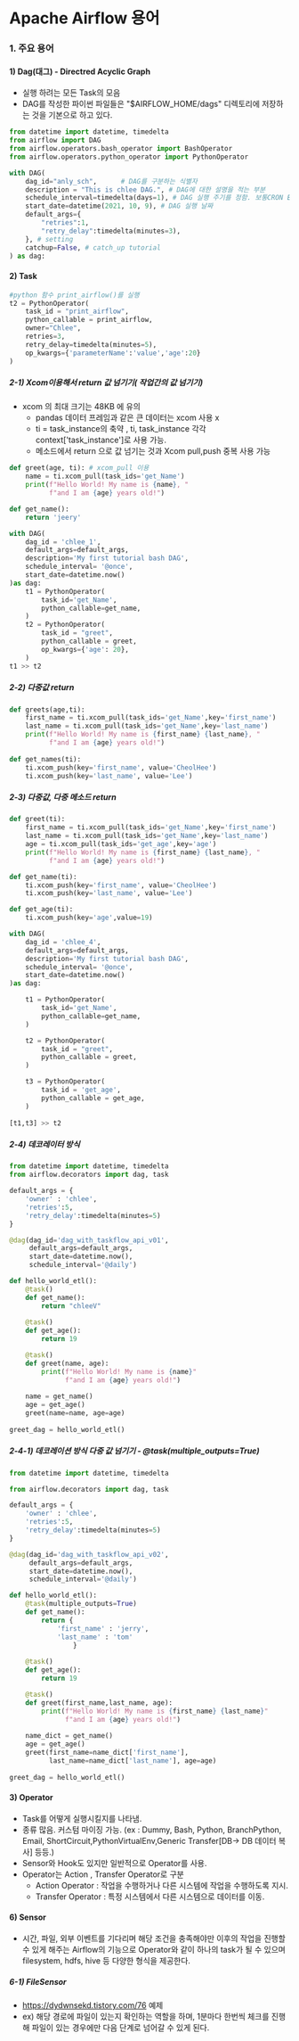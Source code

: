 # Apache Airflow 용어

### 1. 주요 용어

#### 1) Dag(대그) - Directred Acyclic Graph

- 실행 하려는 모든 Task의 모음
- DAG를 작성한 파이썬 파일들은 "$AIRFLOW_HOME/dags" 디렉토리에 저장하는 것을 기본으로 하고 있다.

```python
from datetime import datetime, timedelta
from airflow import DAG
from airflow.operators.bash_operator import BashOperator
from airflow.operators.python_operator import PythonOperator

with DAG(
    dag_id="anly_sch",      # DAG를 구분하는 식별자
	description = "This is chlee DAG.", # DAG에 대한 설명을 적는 부분
    schedule_interval=timedelta(days=1), # DAG 실행 주기를 정함. 보통CRON EXPRESSION으로 정의
    start_date=datetime(2021, 10, 9), # DAG 실행 날짜
    default_args={
    	"retries":1,
        "retry_delay":timedelta(minutes=3),
    }, # setting
    catchup=False, # catch_up tutorial
) as dag:
```

#### 2) Task

```python
#python 함수 print_airflow()를 실행
t2 = PythonOperator(
	task_id = "print_airflow",
	python_callable = print_airflow,
	owner="Chlee",
	retries=3,
	retry_delay=timedelta(minutes=5),
    op_kwargs={'parameterName':'value','age':20}
)
```

##### 2-1) Xcom이용해서 return 값 넘기기( 작업간의 값 넘기기)

- xcom 의 최대 크기는 48KB 에 유의
  - pandas 데이터 프레임과 같은 큰 데이터는 xcom 사용 x
  - ti = task_instance의 축약 , ti, task_instance 각각 context['task_instance']로 사용 가능.
  - 메소드에서 return 으로 값 넘기는 것과 Xcom pull,push 중복 사용 가능

```python
def greet(age, ti): # xcom_pull 이용
    name = ti.xcom_pull(task_ids='get_Name')
    print(f"Hello World! My name is {name}, "
          f"and I am {age} years old!")

def get_name():
    return 'jeery'

with DAG(
    dag_id = 'chlee_1',
    default_args=default_args,
    description='My first tutorial bash DAG',
    schedule_interval= '@once',
    start_date=datetime.now()
)as dag:
    t1 = PythonOperator(
        task_id='get_Name',
        python_callable=get_name,
    )
    t2 = PythonOperator(
        task_id = "greet",
        python_callable = greet,
        op_kwargs={'age': 20},
    )
t1 >> t2
```

##### 2-2) 다중값 return

```python
def greets(age,ti):
	first_name = ti.xcom_pull(task_ids='get_Name',key='first_name')
    last_name = ti.xcom_pull(task_ids='get_Name',key='last_name')
    print(f"Hello World! My name is {first_name} {last_name}, "
          f"and I am {age} years old!")
  
def get_names(ti):
    ti.xcom_push(key='first_name', value='CheolHee')
    ti.xcom_push(key='last_name', value='Lee')
```

##### 2-3) 다중값, 다중 메소드 return

```python
def greet(ti):
    first_name = ti.xcom_pull(task_ids='get_Name',key='first_name')
    last_name = ti.xcom_pull(task_ids='get_Name',key='last_name')
    age = ti.xcom_pull(task_ids='get_age',key='age')
    print(f"Hello World! My name is {first_name} {last_name}, "
          f"and I am {age} years old!")

def get_name(ti):
    ti.xcom_push(key='first_name', value='CheolHee')
    ti.xcom_push(key='last_name', value='Lee')

def get_age(ti):
    ti.xcom_push(key='age',value=19)

with DAG(
    dag_id = 'chlee_4',
    default_args=default_args,
    description='My first tutorial bash DAG',
    schedule_interval= '@once',
    start_date=datetime.now()
)as dag:

    t1 = PythonOperator(
        task_id='get_Name',
        python_callable=get_name,
    )

    t2 = PythonOperator(
        task_id = "greet",
        python_callable = greet,
    )

    t3 = PythonOperator(
        task_id = 'get_age',
        python_callable = get_age,
    )
  
[t1,t3] >> t2
```

##### 2-4) 데코레이터 방식

```python
from datetime import datetime, timedelta
from airflow.decorators import dag, task

default_args = {
    'owner' : 'chlee',
    'retries':5,
    'retry_delay':timedelta(minutes=5)
}

@dag(dag_id='dag_with_taskflow_api_v01',
     default_args=default_args,
     start_date=datetime.now(),
     schedule_interval='@daily')

def hello_world_etl():
    @task()
    def get_name():
        return "chleeV"
  
    @task()
    def get_age():
        return 19

    @task()
    def greet(name, age):
        print(f"Hello World! My name is {name}"
              f"and I am {age} years old!")
  
    name = get_name()
    age = get_age()
    greet(name=name, age=age)
  
greet_dag = hello_world_etl()
```

##### 2-4-1) 데코레이션 방식 다중 값 넘기기 -  @task(multiple_outputs=True)

```python
from datetime import datetime, timedelta

from airflow.decorators import dag, task

default_args = {
    'owner' : 'chlee',
    'retries':5,
    'retry_delay':timedelta(minutes=5)
}

@dag(dag_id='dag_with_taskflow_api_v02',
     default_args=default_args,
     start_date=datetime.now(),
     schedule_interval='@daily')

def hello_world_etl():
    @task(multiple_outputs=True)
    def get_name():
        return {
            'first_name' : 'jerry',
            'last_name' : 'tom'
                }
  
    @task()
    def get_age():
        return 19

    @task()
    def greet(first_name,last_name, age):
        print(f"Hello World! My name is {first_name} {last_name}"
              f"and I am {age} years old!")
  
    name_dict = get_name()
    age = get_age()
    greet(first_name=name_dict['first_name'],
          last_name=name_dict['last_name'], age=age)
  
greet_dag = hello_world_etl()
```

#### 3) Operator

- Task를 어떻게 실행시킬지를 나타냄.
- 종류 많음. 커스텀 마이징 가능. (ex : Dummy, Bash, Python, BranchPython, Email, ShortCircuit,PythonVirtualEnv,Generic Transfer[DB-> DB 데이터 복사] 등등.)
- Sensor와 Hook도 있지만 일반적으로 Operator를 사용.
- Operator는 Action , Transfer Operator로 구분
  - Action Operator : 작업을 수행하거나 다른 시스템에 작업을 수행하도록 지시.
  - Transfer Operator : 특정 시스템에서 다른 시스템으로 데이터를 이동.

#### 6) Sensor

- 시간, 파일, 외부 이벤트를 기다리며 해당 조건을 충족해야만 이후의 작업을 진행할 수 있게 해주는 Airflow의 기능으로 Operator와 같이 하나의 task가 될 수 있으며 filesystem, hdfs, hive 등 다양한 형식을 제공한다.

##### 6-1) FileSensor

- https://dydwnsekd.tistory.com/76 예제
- ex) 해당 경로에 파일이 있는지 확인하는 역할을 하며, 1분마다 한번씩 체크를 진행해 파일이 있는 경우에만 다음 단계로 넘어갈 수 있게 된다.
